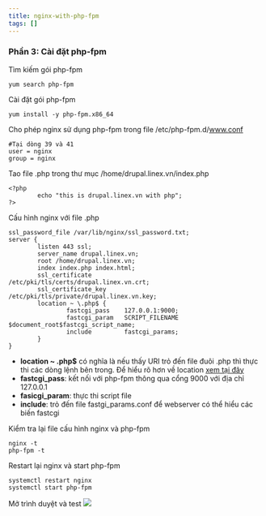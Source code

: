 ```yaml
---
title: nginx-with-php-fpm
tags: []
---
```


### Phần 3: Cài đặt php-fpm
Tìm kiếm gói php-fpm
```
yum search php-fpm
```
Cài đặt gói php-fpm
```
yum install -y php-fpm.x86_64
```
Cho phép nginx sử dụng php-fpm trong file /etc/php-fpm.d/www.conf
```
#Tại dòng 39 và 41
user = nginx
group = nginx
```
Tao file .php trong thư mục /home/drupal.linex.vn/index.php
```
<?php
        echo "this is drupal.linex.vn with php";
?>
```
Cấu hình nginx với file .php
```
ssl_password_file /var/lib/nginx/ssl_password.txt;
server {
        listen 443 ssl;
        server_name drupal.linex.vn;
        root /home/drupal.linex.vn;
        index index.php index.html;
        ssl_certificate         /etc/pki/tls/certs/drupal.linex.vn.crt;
        ssl_certificate_key     /etc/pki/tls/private/drupal.linex.vn.key;
        location ~ \.php$ {
                fastcgi_pass    127.0.0.1:9000;
                fastcgi_param   SCRIPT_FILENAME $document_root$fastcgi_script_name;
                include         fastcgi_params;
        }
}
```
- **location ~ \.php$** có nghĩa là nếu thấy URI trỏ đến file đuôi .php thì thực thi các dòng lệnh bên trong. Để hiểu rõ hơn về location [xem tại đây](http://nginx.org/en/docs/beginners_guide.html)
- **fastcgi_pass**: kết nối với php-fpm thông qua cổng 9000 với địa chỉ 127.0.0.1
- **fasicgi_param**: thực thi script file 
- **include**: trỏ đến file fastgi_params.conf để webserver có thể hiểu các biến fastcgi  

Kiểm tra lại file cấu hình nginx và php-fpm
```
nginx -t
php-fpm -t
```
Restart lại nginx và start php-fpm
```
systemctl restart nginx
systemctl start php-fpm
```

Mở trình duyệt và test
![](image-kkplmr3x.png)
